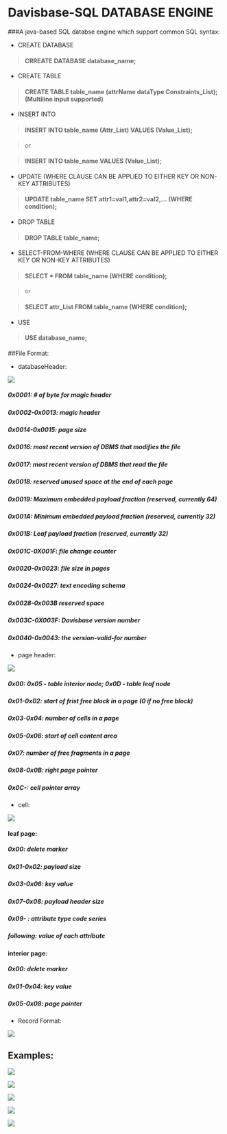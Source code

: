 # Davisbase-SQL DATABASE ENGINE

###A java-based SQL databse engine which support common SQL syntax:
- CREATE DATABASE

> #### CRREATE DATABASE database_name;

- CREATE TABLE

> #### CREATE TABLE table_name (attrName dataType Constraints_List); (Multiline input supported)

- INSERT INTO

> #### INSERT INTO table_name (Attr_List) VALUES (Value_List);

> or

> #### INSERT INTO table_name VALUES (Value_List);

- UPDATE (WHERE CLAUSE CAN BE APPLIED TO EITHER KEY OR NON-KEY ATTRIBUTES)

> #### UPDATE table_name SET attr1=val1,attr2=val2,... (WHERE condition);

- DROP TABLE

> #### DROP TABLE table_name;

- SELECT-FROM-WHERE (WHERE CLAUSE CAN BE APPLIED TO EITHER KEY OR NON-KEY ATTRIBUTES)

> #### SELECT * FROM table_name (WHERE condition);

> or

> #### SELECT attr_List FROM table_name (WHERE condition);

- USE

> #### USE database_name;

##File Format:
- databaseHeader:

![](https://github.com/AlenUbuntu/Davisbase---SQL-DATABASE-ENGINE/blob/master/file%20format%201.JPG)

##### 0x0001: # of byte for magic header

##### 0x0002-0x0013: magic header


##### 0x0014-0x0015: page size


##### 0x0016: most recent version of DBMS that modifies the file

 
##### 0x0017: most recent version of DBMS that read the file


##### 0x0018: reserved unused space at the end of each page


##### 0x0019: Maximum embedded payload fraction (reserved, currently 64)


##### 0x001A: Minimum embedded payload fraction (reserved, currently 32)


##### 0x001B: Leaf payload fraction (reserved, currently 32)


##### 0x001C-0X001F: file change counter


##### 0x0020-0x0023: file size in pages


##### 0x0024-0x0027: text encoding schema


##### 0x0028-0x003B reserved space


##### 0x003C-0X003F: Davisbase version number


##### 0x0040-0x0043: the version-valid-for number

- page header:

![](https://github.com/AlenUbuntu/Davisbase---SQL-DATABASE-ENGINE/blob/master/file%20format%202.JPG)

##### 0x00:   0x05 - table interior node; 0x0D - table leaf node

##### 0x01-0x02: start of frist free block in a page (0 if no free block)

##### 0x03-0x04: number of cells in a page

##### 0x05-0x06: start of cell content area

##### 0x07: number of free fragments in a page

##### 0x08-0x0B: right page pointer

##### 0x0C-: cell pointer array

- cell:

![](https://github.com/AlenUbuntu/Davisbase---SQL-DATABASE-ENGINE/blob/master/file%20format%203.JPG)

#### leaf page:

##### 0x00: delete marker

##### 0x01-0x02: payload size

##### 0x03-0x06: key value

##### 0x07-0x08: payload header size

##### 0x09- : attribute type code series

##### following: value of each attribute

#### interior page:

##### 0x00: delete marker

##### 0x01-0x04: key value

##### 0x05-0x08: page pointer

- Record Format:

![](https://github.com/AlenUbuntu/Davisbase---SQL-DATABASE-ENGINE/blob/master/file%20format%204.JPG)

## Examples:

![](https://github.com/AlenUbuntu/Davisbase---SQL-DATABASE-ENGINE/blob/master/show%203.gif)

![](https://github.com/AlenUbuntu/Davisbase---SQL-DATABASE-ENGINE/blob/master/show%206.gif)

![](https://github.com/AlenUbuntu/Davisbase---SQL-DATABASE-ENGINE/blob/master/show%207.JPG)

![](https://github.com/AlenUbuntu/Davisbase---SQL-DATABASE-ENGINE/blob/master/show%208.gif)

![](https://github.com/AlenUbuntu/Davisbase---SQL-DATABASE-ENGINE/blob/master/show%209.gif)
